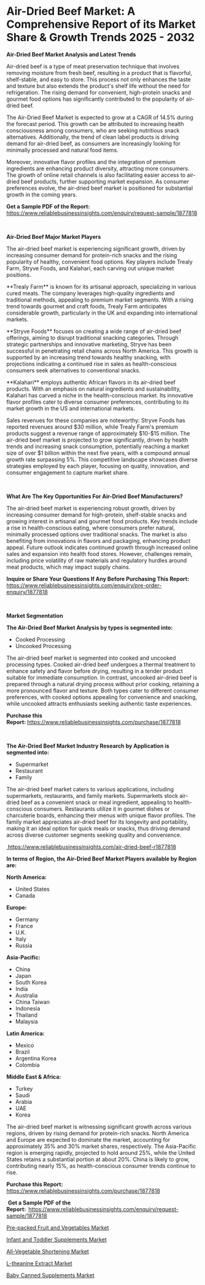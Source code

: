 <p><h1>Air-Dried Beef Market: A Comprehensive Report of its Market Share & Growth Trends 2025 - 2032</h1></p><p><strong>Air-Dried Beef Market Analysis and Latest Trends</strong></p>
<p><p>Air-dried beef is a type of meat preservation technique that involves removing moisture from fresh beef, resulting in a product that is flavorful, shelf-stable, and easy to store. This process not only enhances the taste and texture but also extends the product's shelf life without the need for refrigeration. The rising demand for convenient, high-protein snacks and gourmet food options has significantly contributed to the popularity of air-dried beef.</p><p>The Air-Dried Beef Market is expected to grow at a CAGR of 14.5% during the forecast period. This growth can be attributed to increasing health consciousness among consumers, who are seeking nutritious snack alternatives. Additionally, the trend of clean label products is driving demand for air-dried beef, as consumers are increasingly looking for minimally processed and natural food items.</p><p>Moreover, innovative flavor profiles and the integration of premium ingredients are enhancing product diversity, attracting more consumers. The growth of online retail channels is also facilitating easier access to air-dried beef products, further supporting market expansion. As consumer preferences evolve, the air-dried beef market is positioned for substantial growth in the coming years.</p></p>
<p><strong>Get a Sample PDF of the Report:&nbsp;</strong> <a href="https://www.reliablebusinessinsights.com/enquiry/request-sample/1877818?utm_campaign=1117&utm_medium=2&utm_source=Github&utm_content=ia&utm_term=15022025&utm_id=air-dried-beef">https://www.reliablebusinessinsights.com/enquiry/request-sample/1877818</a></p>
<p>&nbsp;</p>
<p><strong>Air-Dried Beef Major Market Players</strong></p>
<p><p>The air-dried beef market is experiencing significant growth, driven by increasing consumer demand for protein-rich snacks and the rising popularity of healthy, convenient food options. Key players include Trealy Farm, Stryve Foods, and Kalahari, each carving out unique market positions.</p><p>**Trealy Farm** is known for its artisanal approach, specializing in various cured meats. The company leverages high-quality ingredients and traditional methods, appealing to premium market segments. With a rising trend towards gourmet and craft foods, Trealy Farm anticipates considerable growth, particularly in the UK and expanding into international markets.</p><p>**Stryve Foods** focuses on creating a wide range of air-dried beef offerings, aiming to disrupt traditional snacking categories. Through strategic partnerships and innovative marketing, Stryve has been successful in penetrating retail chains across North America. This growth is supported by an increasing trend towards healthy snacking, with projections indicating a continued rise in sales as health-conscious consumers seek alternatives to conventional snacks.</p><p>**Kalahari** employs authentic African flavors in its air-dried beef products. With an emphasis on natural ingredients and sustainability, Kalahari has carved a niche in the health-conscious market. Its innovative flavor profiles cater to diverse consumer preferences, contributing to its market growth in the US and international markets.</p><p>Sales revenues for these companies are noteworthy: Stryve Foods has reported revenues around $30 million, while Trealy Farm's premium products suggest a revenue range of approximately $10-$15 million. The air-dried beef market is projected to grow significantly, driven by health trends and increasing snack consumption, potentially reaching a market size of over $1 billion within the next five years, with a compound annual growth rate surpassing 5%. This competitive landscape showcases diverse strategies employed by each player, focusing on quality, innovation, and consumer engagement to capture market share.</p></p>
<p>&nbsp;</p>
<p><strong>What Are The Key Opportunities For Air-Dried Beef Manufacturers?</strong></p>
<p><p>The air-dried beef market is experiencing robust growth, driven by increasing consumer demand for high-protein, shelf-stable snacks and growing interest in artisanal and gourmet food products. Key trends include a rise in health-conscious eating, where consumers prefer natural, minimally processed options over traditional snacks. The market is also benefiting from innovations in flavors and packaging, enhancing product appeal. Future outlook indicates continued growth through increased online sales and expansion into health food stores. However, challenges remain, including price volatility of raw materials and regulatory hurdles around meat products, which may impact supply chains.</p></p>
<p><strong>Inquire or Share Your Questions If Any Before Purchasing This Report:</strong> <a href="https://www.reliablebusinessinsights.com/enquiry/pre-order-enquiry/1877818?utm_campaign=1117&utm_medium=2&utm_source=Github&utm_content=ia&utm_term=15022025&utm_id=air-dried-beef">https://www.reliablebusinessinsights.com/enquiry/pre-order-enquiry/1877818</a></p>
<p>&nbsp;</p>
<p><strong>Market Segmentation</strong></p>
<p><strong>The Air-Dried Beef Market Analysis by types is segmented into:</strong></p>
<p><ul><li>Cooked Processing</li><li>Uncooked Processing</li></ul></p>
<p><p>The air-dried beef market is segmented into cooked and uncooked processing types. Cooked air-dried beef undergoes a thermal treatment to enhance safety and flavor before drying, resulting in a tender product suitable for immediate consumption. In contrast, uncooked air-dried beef is prepared through a natural drying process without prior cooking, retaining a more pronounced flavor and texture. Both types cater to different consumer preferences, with cooked options appealing for convenience and snacking, while uncooked attracts enthusiasts seeking authentic taste experiences.</p></p>
<p><strong>Purchase this Report:&nbsp;</strong><a href="https://www.reliablebusinessinsights.com/purchase/1877818?utm_campaign=1117&utm_medium=2&utm_source=Github&utm_content=ia&utm_term=15022025&utm_id=air-dried-beef">https://www.reliablebusinessinsights.com/purchase/1877818</a></p>
<p>&nbsp;</p>
<p><strong>The Air-Dried Beef Market Industry Research by Application is segmented into:</strong></p>
<p><ul><li>Supermarket</li><li>Restaurant</li><li>Family</li></ul></p>
<p><p>The air-dried beef market caters to various applications, including supermarkets, restaurants, and family markets. Supermarkets stock air-dried beef as a convenient snack or meal ingredient, appealing to health-conscious consumers. Restaurants utilize it in gourmet dishes or charcuterie boards, enhancing their menus with unique flavor profiles. The family market appreciates air-dried beef for its longevity and portability, making it an ideal option for quick meals or snacks, thus driving demand across diverse customer segments seeking quality and convenience.</p></p>
<p><a href="https://www.reliablebusinessinsights.com/air-dried-beef-r1877818?utm_campaign=1117&utm_medium=2&utm_source=Github&utm_content=ia&utm_term=15022025&utm_id=air-dried-beef">&nbsp;https://www.reliablebusinessinsights.com/air-dried-beef-r1877818</a></p>
<p><strong>In terms of Region, the Air-Dried Beef Market Players available by Region are:</strong></p>
<p>
    <p> <strong> North America: </strong>
        <ul>
            <li>United States</li>
            <li>Canada</li>
        </ul>
        </p> 
    <p> <strong> Europe: </strong>
        <ul>
            <li>Germany</li>
            <li>France</li>
            <li>U.K.</li>
            <li>Italy</li>
            <li>Russia</li>
        </ul>
        </p> 
    <p> <strong> Asia-Pacific: </strong>
        <ul>
            <li>China</li>
            <li>Japan</li>
            <li>South Korea</li>
            <li>India</li>
            <li>Australia</li>
            <li>China Taiwan</li>
            <li>Indonesia</li>
            <li>Thailand</li>
            <li>Malaysia</li>
        </ul>
        </p> 
    <p> <strong> Latin America: </strong>
        <ul>
            <li>Mexico</li>
            <li>Brazil</li>
            <li>Argentina Korea</li>
            <li>Colombia</li>
        </ul>
        </p> 
    <p> <strong> Middle East & Africa: </strong>
        <ul>
            <li>Turkey</li>
            <li>Saudi</li>
            <li>Arabia</li>
            <li>UAE</li>
            <li>Korea</li>
        </ul>
    </p>
    </p>
<p><p>The air-dried beef market is witnessing significant growth across various regions, driven by rising demand for protein-rich snacks. North America and Europe are expected to dominate the market, accounting for approximately 35% and 30% market shares, respectively. The Asia-Pacific region is emerging rapidly, projected to hold around 25%, while the United States retains a substantial portion at about 20%. China is likely to grow, contributing nearly 15%, as health-conscious consumer trends continue to rise.</p></p>
<p><strong>Purchase this Report: </strong><a href="https://www.reliablebusinessinsights.com/purchase/1877818?utm_campaign=1117&utm_medium=2&utm_source=Github&utm_content=ia&utm_term=15022025&utm_id=air-dried-beef">https://www.reliablebusinessinsights.com/purchase/1877818</a></p>
<p>&nbsp;<strong>Get a Sample PDF of the Report:&nbsp;&nbsp;</strong><a href="https://www.reliablebusinessinsights.com/enquiry/request-sample/1877818?utm_campaign=1117&utm_medium=2&utm_source=Github&utm_content=ia&utm_term=15022025&utm_id=air-dried-beef">https://www.reliablebusinessinsights.com/enquiry/request-sample/1877818</a></p>
<p><strong></strong></p>
<p><p><a href="https://github.com/krulicfidura/Market-Research-Report-List-1/blob/main/pre-packed-fruit-and-vegetables-market.md?utm_campaign=1117&utm_medium=2&utm_source=Github&utm_content=ia&utm_term=15022025&utm_id=air-dried-beef">Pre-packed Fruit and Vegetables Market</a></p><p><a href="https://github.com/vassihucz/Market-Research-Report-List-1/blob/main/infant-and-toddler-supplements-market.md?utm_campaign=1117&utm_medium=2&utm_source=Github&utm_content=ia&utm_term=15022025&utm_id=air-dried-beef">Infant and Toddler Supplements Market</a></p><p><a href="https://github.com/denbelnmer50/Market-Research-Report-List-1/blob/main/all-vegetable-shortening-market.md?utm_campaign=1117&utm_medium=2&utm_source=Github&utm_content=ia&utm_term=15022025&utm_id=air-dried-beef">All-Vegetable Shortening Market</a></p><p><a href="https://github.com/shewlisapsai/Market-Research-Report-List-1/blob/main/l-theanine-extract-market.md?utm_campaign=1117&utm_medium=2&utm_source=Github&utm_content=ia&utm_term=15022025&utm_id=air-dried-beef">L-theanine Extract Market</a></p><p><a href="https://github.com/dibesnayee/Market-Research-Report-List-1/blob/main/baby-canned-supplements-market.md?utm_campaign=1117&utm_medium=2&utm_source=Github&utm_content=ia&utm_term=15022025&utm_id=air-dried-beef">Baby Canned Supplements Market</a></p></p>